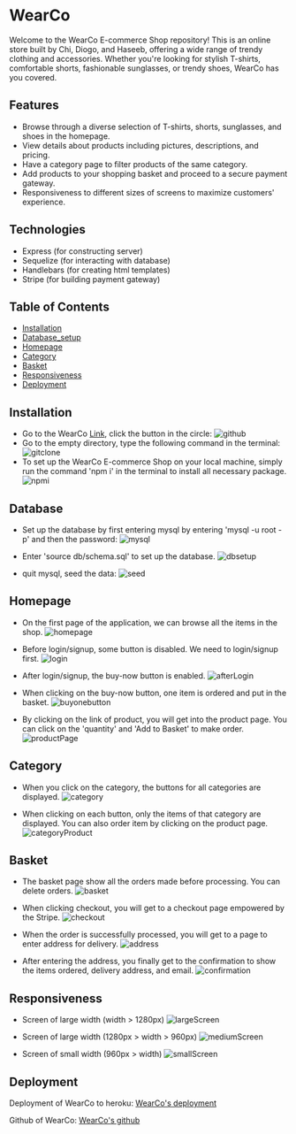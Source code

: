 # WearCo 
  Welcome to the WearCo E-commerce Shop repository! This is an online store built by Chi, Diogo, and Haseeb, offering a wide range of trendy clothing and accessories. Whether you're looking for stylish T-shirts, comfortable shorts, fashionable sunglasses, or trendy shoes, WearCo has you covered.

## Features

- Browse through a diverse selection of T-shirts, shorts, sunglasses, and shoes in the homepage.
- View details about products including pictures, descriptions, and pricing.
- Have a category page to filter products of the same category.
- Add products to your shopping basket and proceed to a secure payment gateway.
- Responsiveness to different sizes of screens to maximize customers' experience.

## Technologies

- Express (for constructing server)
- Sequelize (for interacting with database)
- Handlebars (for creating html templates)
- Stripe (for building payment gateway)

## Table of Contents
  - [Installation](#installation)
  - [Database_setup](#database)
  - [Homepage](#homepage)
  - [Category](#category)
  - [Basket](#basket)
  - [Responsiveness](#responsiveness)
  - [Deployment](#deployment)

## Installation 
- Go to the WearCo [Link](https://github.com/cckinwest/Project2-WearCorp), click the button in the circle:
  ![github](./screenshot/github.png)
- Go to the empty directory, type the following command in the terminal:
  ![gitclone](./screenshot/gitclone.png)
- To set up the WearCo E-commerce Shop on your local machine, simply run the command 'npm i' in the terminal to install all necessary package.
  ![npmi](./screenshot/npmi.png)

## Database 
- Set up the database by first entering mysql by entering 'mysql -u root -p' and then the password:
![mysql](./screenshot/mysql.png)

- Enter 'source db/schema.sql' to set up the database.
![dbsetup](./screenshot/dbsetup.png)

- quit mysql, seed the data:
![seed](./screenshot/seed.png)

## Homepage
- On the first page of the application, we can browse all the items in the shop. 
![homepage](./screenshot/homepage.png)

- Before login/signup, some button is disabled. We need to login/signup first.
![login](./screenshot/login.png)

- After login/signup, the buy-now button is enabled.
![afterLogin](./screenshot/homeAfterLogin.png)

- When clicking on the buy-now button, one item is ordered and put in the basket.
![buyonebutton](./screenshot/buyonebutton.png)

- By clicking on the link of product, you will get into the product page. You can click on the 'quantity' and 'Add to Basket' to make order.
![productPage](./screenshot/productPage.png)

## Category
- When you click on the category, the buttons for all categories are displayed.
![category](./screenshot/category.png)

- When clicking on each button, only the items of that category are displayed. You can also order item by clicking on the product page.
![categoryProduct](./screenshot/categoryProduct.png)

## Basket
- The basket page show all the orders made before processing. You can delete orders.
![basket](./screenshot/basket.png)

- When clicking checkout, you will get to a checkout page empowered by the Stripe.
![checkout](./screenshot/paymentgateway.png)

- When the order is successfully processed, you will get to a page to enter address for delivery.
![address](./screenshot/address.png)

- After entering the address, you finally get to the confirmation to show the items ordered, delivery address, and email.
![confirmation](./screenshot/confirmation.png)

## Responsiveness
- Screen of large width (width > 1280px)
![largeScreen](./screenshot/largeScreen.png)

- Screen of large width (1280px > width > 960px)
![mediumScreen](./screenshot/mediumScreen.png)

- Screen of small width (960px > width)
![smallScreen](./screenshot/smallScreen.png)

## Deployment

Deployment of WearCo to heroku:
[WearCo's deployment](https://wearcorp-app-098bafb41b6f.herokuapp.com/)

Github of WearCo:
[WearCo's github](https://github.com/cckinwest/Project2-WearCorp.git)
